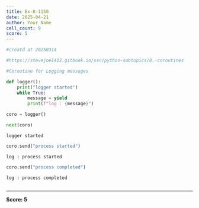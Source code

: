 ```yaml
---
title: Ex-8-1150
date: 2025-04-21
author: Your Name
cell_count: 9
score: 5
---
```


```python
#creatd at 20250314
```


```python
#https://stevejoe1412.gitbook.io/ssn/python-subtopics/8.-coroutines
```


```python
#Coroutine for Logging messages
```


```python
def logger():
    print("logger started")
    while True:
        message = yield 
        print(f"log : {message}")
```


```python
coro = logger()
```


```python
next(coro)
```

    logger started



```python
coro.send("process started")
```

    log : process started



```python
coro.send("process completed")
```

    log : process completed



```python

```


---
**Score: 5**